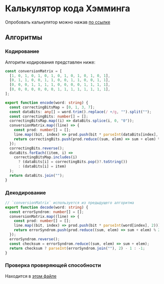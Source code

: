 # Калькулятор кода Хэмминга

Опробовать калькулятор можно нажав [по ссылке](https://pvrtss.github.io/hamming-code/)

## Алгоритмы

### Кодирование

Алгоритм кодирования представлен ниже:

```typescript
const conversionMatrix = [
  [1, 0, 1, 0, 1, 0, 1, 0, 1, 0, 1, 0, 1, 0, 1],
  [0, 1, 1, 0, 0, 1, 1, 0, 0, 1, 1, 0, 0, 1, 1],
  [0, 0, 0, 1, 1, 1, 1, 0, 0, 0, 0, 1, 1, 1, 1],
  [0, 0, 0, 0, 0, 0, 0, 1, 1, 1, 1, 1, 1, 1, 1],
];

export function encode(word: string) {
  const correctingBitsMap = [0, 1, 3, 7];
  const dataBits: any[] = word.trim().replace(/ +/g, "").split("");
  const correctingBits: number[] = [];
  correctingBitsMap.map((i) => dataBits.splice(i, 0, "0"));
  conversionMatrix.map((line) => {
    const prod: number[] = [];
    line.map((bit, index) => prod.push(bit * parseInt(dataBits[index], 2)));
    return correctingBits.push(prod.reduce((sum, elem) => sum + elem) % 2);
  });
  correctingBits.reverse();
  dataBits.forEach((item, i) =>
    correctingBitsMap.includes(i)
      ? (dataBits[i] = correctingBits.pop()?.toString())
      : (dataBits[i] = item)
  );
  return dataBits.join("");
}
```

### Декодирование

```typescript
// `conversionMatrix` используется из предыдущего алгоритма
export function decode(word: string) {
  const errorSyndrom: number[] = [];
  conversionMatrix.map((line) => {
    const prod: number[] = [];
    line.map((bit, index) => prod.push(bit * parseInt(word[index], 2)));
    return errorSyndrom.push(prod.reduce((sum, elem) => sum + elem) % 2);
  });
  errorSyndrom.reverse();
  const checksum = errorSyndrom.reduce((sum, elem) => sum + elem);
  return checksum ? parseInt(errorSyndrom.join(""), 2) - 1 : -1;
}
```

### Проверка проверяющей способности

Находится в [этом файле](src/utils/error-finder.ts)
